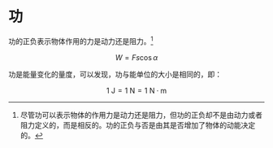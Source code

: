 # 功

功的正负表示物体作用的力是动力还是阻力。[^1]

[^1]: 尽管功可以表示物体的作用力是动力还是阻力，但功的正负却不是由动力或者阻力定义的，而是相反的。功的正负与否是由其是否增加了物体的动能决定的。

$$
W=Fs\cos\alpha
$$

功是能量变化的量度，可以发现，功与能单位的大小是相同的，即：

$$
1\text{ }\mathrm{J}=1\text{ }\mathrm{N}=1\text{ }\mathrm{N\cdotp{m}}
$$
